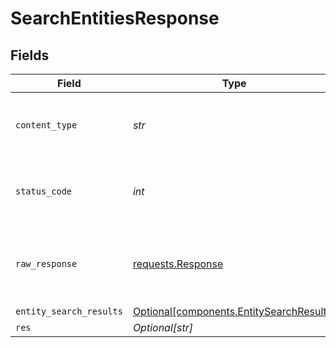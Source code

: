 # SearchEntitiesResponse


## Fields

| Field                                                                                      | Type                                                                                       | Required                                                                                   | Description                                                                                |
| ------------------------------------------------------------------------------------------ | ------------------------------------------------------------------------------------------ | ------------------------------------------------------------------------------------------ | ------------------------------------------------------------------------------------------ |
| `content_type`                                                                             | *str*                                                                                      | :heavy_check_mark:                                                                         | HTTP response content type for this operation                                              |
| `status_code`                                                                              | *int*                                                                                      | :heavy_check_mark:                                                                         | HTTP response status code for this operation                                               |
| `raw_response`                                                                             | [requests.Response](https://requests.readthedocs.io/en/latest/api/#requests.Response)      | :heavy_check_mark:                                                                         | Raw HTTP response; suitable for custom response parsing                                    |
| `entity_search_results`                                                                    | [Optional[components.EntitySearchResults]](../../models/components/entitysearchresults.md) | :heavy_minus_sign:                                                                         | Success                                                                                    |
| `res`                                                                                      | *Optional[str]*                                                                            | :heavy_minus_sign:                                                                         | Success                                                                                    |